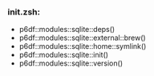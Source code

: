 ### init.zsh:
- p6df::modules::sqlite::deps()
- p6df::modules::sqlite::external::brew()
- p6df::modules::sqlite::home::symlink()
- p6df::modules::sqlite::init()
- p6df::modules::sqlite::version()

